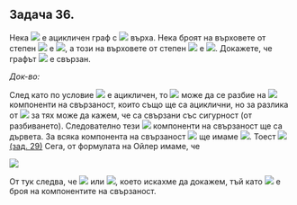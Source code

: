 ## Задача 36.

Нека <img src="https://latex.codecogs.com/svg.latex?\Large&space;G"> e ацикличен граф с <img src="https://latex.codecogs.com/svg.latex?\Large&space;2n+2"> върха. Нека броят на върховете от степен <img src="https://latex.codecogs.com/svg.latex?\Large&space;3"> e <img src="https://latex.codecogs.com/svg.latex?\Large&space;n">, а този на върховете от степен <img src="https://latex.codecogs.com/svg.latex?\Large&space;1"> е <img src="https://latex.codecogs.com/svg.latex?\Large&space;n+2">. Докажете, че графът <img src="https://latex.codecogs.com/svg.latex?\Large&space;G"> е свързан.

*Док-во:*

След като по условие <img src="https://latex.codecogs.com/svg.latex?\Large&space;G"> е ацикличен, то <img src="https://latex.codecogs.com/svg.latex?\Large&space;G"> може да се разбие на <img src="https://latex.codecogs.com/svg.latex?\Large&space;k"> компоненти на свързаност, които също ще са ациклични, но за разлика от <img src="https://latex.codecogs.com/svg.latex?\Large&space;G"> за тях може да кажем, че са свързани със сигурност (от разбиването). Следователно тези <img src="https://latex.codecogs.com/svg.latex?\Large&space;D_k"> компоненти на свързаност ще са дървета. За всяка компонента на свързаност <img src="https://latex.codecogs.com/svg.latex?\Large&space;D_k"> ще имаме <img src="https://latex.codecogs.com/svg.latex?\Large&space;|E_D|=|V_D|-1">. Тоест <img src="https://latex.codecogs.com/svg.latex?\Large&space;|E|=\sum^{k}|E_D|=\sum^{k}(|V_D-1|)=|V|-k=2n+2-k."> [(зад. 29)](https://github.com/andy489/Discrete_Structures/blob/master/DS1%20Graphs/Task%2029.md) Сега, от формулата на Ойлер имаме, че

<img src="https://latex.codecogs.com/svg.latex?\Large&space;2|E|=\sum_{u\in{V}}deg(u)=n.3+(n+2).1=4n+2.">

От тук следва, че <img src="https://latex.codecogs.com/svg.latex?\Large&space;2(2n+2-к)=4n+2"> или <img src="https://latex.codecogs.com/svg.latex?\Large&space;k=1">, което искахме да докажем, тъй като <img src="https://latex.codecogs.com/svg.latex?\Large&space;k"> е броя на компонентите на свързаност.
